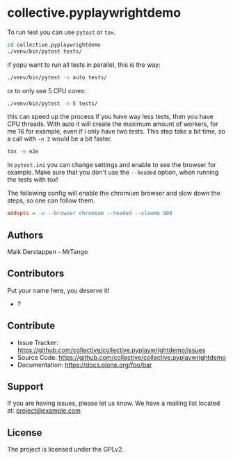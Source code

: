 collective.pyplaywrightdemo
===========================

To run test you can use `pytest` or `tox`.

```sh
cd collective.pyplaywrightdemo
./venv/bin/pytest tests/
```

if yopu want to run all tests in parallel, this is the way:

```sh
./venv/bin/pytest -n auto tests/

```

or to only use 5 CPU cores:

```sh
./venv/bin/pytest -n 5 tests/

```

this can speed up the process if you have way less tests, then you have CPU threads.
With auto it will create the maximum amount of workers, for me 16 for example, even if i only have two tests.
This step take a bit time, so a call with `-n 2` would be a bit faster.


```sh
tox -e e2e
```

In `pytest.ini` you can change settings and enable to see the browser for example.
Make sure that you don't use the `--headed` option, when running the tests with tox!

The following config will enable the chromium browser and slow down the steps, so one can follow them.

```ini
addopts = -v --browser chromium --headed --slowmo 900
```


Authors
-------

Maik Derstappen - MrTango


Contributors
------------

Put your name here, you deserve it!

- ?


Contribute
----------

- Issue Tracker: https://github.com/collective/collective.pyplaywrightdemo/issues
- Source Code: https://github.com/collective/collective.pyplaywrightdemo
- Documentation: https://docs.plone.org/foo/bar


Support
-------

If you are having issues, please let us know.
We have a mailing list located at: project@example.com


License
-------

The project is licensed under the GPLv2.
